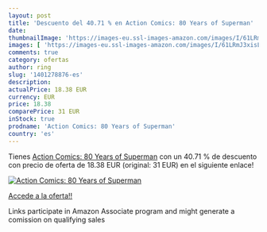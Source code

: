 ```yaml
---
layout: post
title: 'Descuento del 40.71 % en Action Comics: 80 Years of Superman'
date: 
thumbnailImage: 'https://images-eu.ssl-images-amazon.com/images/I/61LRmJ3xisL._SL200_.jpg'
images: [ 'https://images-eu.ssl-images-amazon.com/images/I/61LRmJ3xisL._SL200_.jpg' ]
comments: true
category: ofertas
author: ring
slug: '1401278876-es'
description:
actualPrice: 18.38 EUR
currency: EUR
price: 18.38
comparePrice: 31 EUR
inStock: true
prodname: 'Action Comics: 80 Years of Superman'
country: 'es'
---
```


Tienes [Action Comics: 80 Years of Superman](https://www.amazon.es/dp/1401278876/?tag=tolees-21) con un 40.71 % de descuento con precio de oferta de 18.38 EUR (original: 31 EUR) en el siguiente enlace!

[![Action Comics: 80 Years of Superman](https://images-eu.ssl-images-amazon.com/images/I/61LRmJ3xisL._SL200_.jpg)](https://www.amazon.es/dp/1401278876/?tag=tolees-21)

[Accede a la oferta!!](https://www.amazon.es/dp/1401278876/?tag=tolees-21)

Links participate in Amazon Associate program and might generate a comission on qualifying sales


